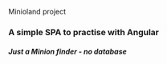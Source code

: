 Minioland project
### A simple SPA to practise with Angular
##### Just a Minion finder - no database
